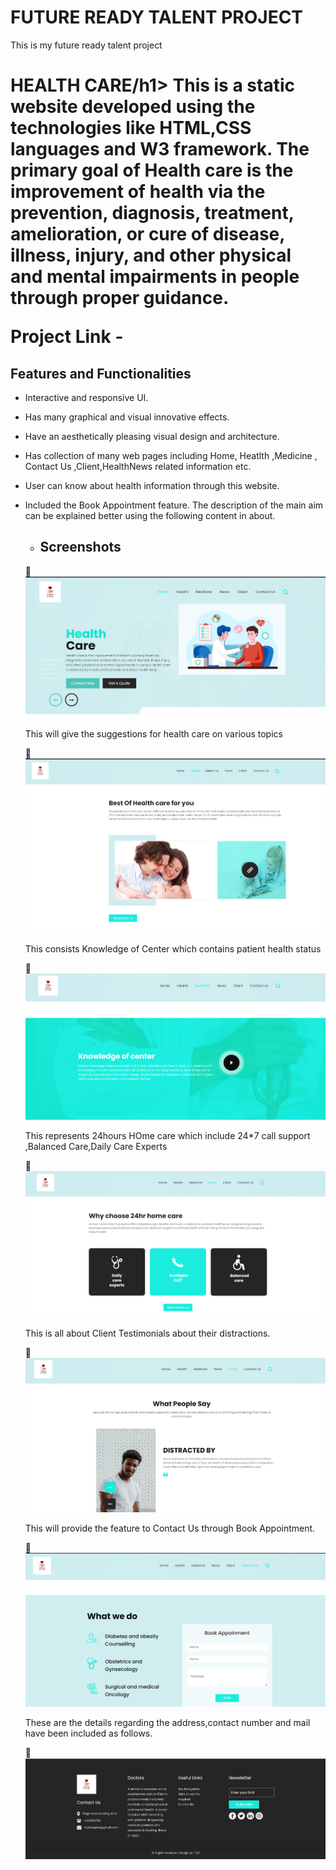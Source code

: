 <h1>FUTURE READY TALENT PROJECT</h1>
This is   my future ready talent project
<h1>HEALTH CARE/h1>
This is a static website developed using the technologies like HTML,CSS languages and W3 framework.
The primary goal of Health care is the improvement of health via the prevention, diagnosis, treatment, amelioration, or cure of disease, illness, injury, and other physical and mental impairments in people through proper guidance.
  
  **Project Link** -
  
  ## Features and Functionalities 

- Interactive and responsive UI.
- Has many graphical and visual innovative effects.
- Have an aesthetically pleasing visual design and architecture.
- Has collection of many web pages including Home, Heatlth ,Medicine , Contact Us ,Client,HealthNews related information etc.
- User can know about health information through this website.
- Included the Book Appointment feature.
  The description of the main aim can be explained better using the following content in about.
  
  - ## Screenshots
 
  
  📸![Screenshot 1](https://github.com/tejakodi200/scshots-frt/blob/4e945bfed45a3f58135d3d3f271bc1ebd60c4038/1.png)
  
  This will give the suggestions for health care on various topics

  📸![Screenshot 2](https://github.com/tejakodi200/scshots-frt/blob/4e945bfed45a3f58135d3d3f271bc1ebd60c4038/2.png)
  
  This consists Knowledge of Center which contains patient health status
  
  📸![Screenshot 3](https://github.com/tejakodi200/scshots-frt/blob/4e945bfed45a3f58135d3d3f271bc1ebd60c4038/3.png)
  
  This represents 24hours HOme care which include 24*7 call support ,Balanced Care,Daily Care Experts
  
  📸![Screenshot 4](https://github.com/tejakodi200/scshots-frt/blob/4e945bfed45a3f58135d3d3f271bc1ebd60c4038/4.png)
  
  This is all about Client Testimonials about their distractions.
  
  📸![Screenshot 5](https://github.com/tejakodi200/scshots-frt/blob/4e945bfed45a3f58135d3d3f271bc1ebd60c4038/5.png)
  
  This will provide the feature to Contact Us through Book Appointment.
  
  📸![Screenshot 6](https://github.com/tejakodi200/scshots-frt/blob/4e945bfed45a3f58135d3d3f271bc1ebd60c4038/6.png)
  
  
  These are the  details regarding the address,contact number and mail have been included as follows.
  
  
  📸![Screenshot 7](https://github.com/tejakodi200/scshots-frt/blob/4e945bfed45a3f58135d3d3f271bc1ebd60c4038/7.png)
 
